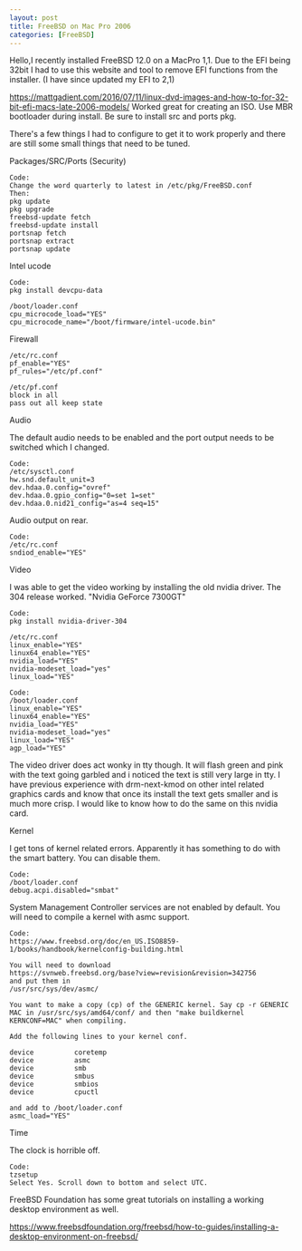 ```yaml
---
layout: post
title: FreeBSD on Mac Pro 2006
categories: [FreeBSD]
---
```


Hello,I recently installed FreeBSD 12.0 on a MacPro 1,1. Due to the EFI being 32bit I had to use this website and tool to remove EFI functions from the installer.
(I have since updated my EFI to 2,1)

https://mattgadient.com/2016/07/11/linux-dvd-images-and-how-to-for-32-bit-efi-macs-late-2006-models/ Worked great for creating an ISO. Use MBR bootloader during install. Be sure to install src and ports pkg.

There's a few things I had to configure to get it to work properly and there are still some small things that need to be tuned.

Packages/SRC/Ports (Security)
```
Code:
Change the word quarterly to latest in /etc/pkg/FreeBSD.conf
Then:
pkg update
pkg upgrade
freebsd-update fetch
freebsd-update install
portsnap fetch
portsnap extract
portsnap update
```
Intel ucode
```
Code:
pkg install devcpu-data

/boot/loader.conf
cpu_microcode_load="YES"
cpu_microcode_name="/boot/firmware/intel-ucode.bin"
```
Firewall
```
/etc/rc.conf
pf_enable="YES"
pf_rules="/etc/pf.conf"

/etc/pf.conf
block in all
pass out all keep state
```
Audio

The default audio needs to be enabled and the port output needs to be switched which I changed.
```
Code:
/etc/sysctl.conf 
hw.snd.default_unit=3
dev.hdaa.0.config="ovref" 
dev.hdaa.0.gpio_config="0=set 1=set" 
dev.hdaa.0.nid21_config="as=4 seq=15"
```
Audio output on rear.
```
Code:
/etc/rc.conf 
sndiod_enable="YES"
```
Video

I was able to get the video working by installing the old nvidia driver. The 304 release worked. "Nvidia GeForce 7300GT"
```
Code: 	
pkg install nvidia-driver-304 

/etc/rc.conf  
linux_enable="YES" 
linux64_enable="YES" 
nvidia_load="YES" 
nvidia-modeset_load="yes" 
linux_load="YES" 
```
```
Code: 	  
/boot/loader.conf  
linux_enable="YES" 
linux64_enable="YES" 
nvidia_load="YES" 
nvidia-modeset_load="yes" 
linux_load="YES" 
agp_load="YES"
```
The video driver does act wonky in tty though. It will flash green and pink with the text going garbled and i noticed the text is still very large in tty. I have previous experience with drm-next-kmod on other intel related graphics cards and know that once its install the text gets smaller and is much more crisp. I would like to know how to do the same on this nvidia card.

Kernel

I get tons of kernel related errors. Apparently it has something to do with the smart battery. You can disable them.
```
Code:
/boot/loader.conf 
debug.acpi.disabled="smbat"
```
System Management Controller services are not enabled by default. You will need to compile a kernel with asmc support.
```
Code:
https://www.freebsd.org/doc/en_US.ISO8859-1/books/handbook/kernelconfig-building.html

You will need to download
https://svnweb.freebsd.org/base?view=revision&revision=342756
and put them in 
/usr/src/sys/dev/asmc/

You want to make a copy (cp) of the GENERIC kernel. Say cp -r GENERIC MAC in /usr/src/sys/amd64/conf/ and then "make buildkernel KERNCONF=MAC" when compiling.

Add the following lines to your kernel conf. 

device          coretemp 
device          asmc 
device          smb 
device          smbus 
device          smbios 
device          cpuctl

and add to /boot/loader.conf
asmc_load="YES"
```
Time

The clock is horrible off.
```
Code:
tzsetup  
Select Yes. Scroll down to bottom and select UTC.
```
FreeBSD Foundation has some great tutorials on installing a working desktop environment as well.

https://www.freebsdfoundation.org/freebsd/how-to-guides/installing-a-desktop-environment-on-freebsd/


